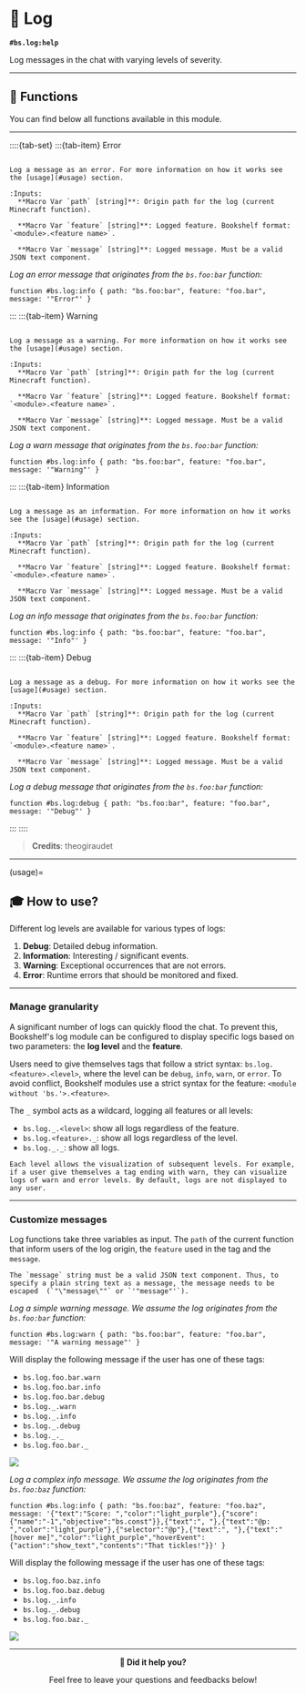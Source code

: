 # 📄 Log

**`#bs.log:help`**

Log messages in the chat with varying levels of severity.

---

## 🔧 Functions

You can find below all functions available in this module.

---

::::{tab-set}
:::{tab-item} Error
```{function} #bs.log:error

Log a message as an error. For more information on how it works see the [usage](#usage) section.

:Inputs:
  **Macro Var `path` [string]**: Origin path for the log (current Minecraft function).

  **Macro Var `feature` [string]**: Logged feature. Bookshelf format: `<module>.<feature name>`.

  **Macro Var `message` [string]**: Logged message. Must be a valid JSON text component.
```

*Log an error message that originates from the `bs.foo:bar` function:*
```mcfunction
function #bs.log:info { path: "bs.foo:bar", feature: "foo.bar", message: '"Error"' }
```
:::
:::{tab-item} Warning
```{function} #bs.log:warn

Log a message as a warning. For more information on how it works see the [usage](#usage) section.

:Inputs:
  **Macro Var `path` [string]**: Origin path for the log (current Minecraft function).

  **Macro Var `feature` [string]**: Logged feature. Bookshelf format: `<module>.<feature name>`.

  **Macro Var `message` [string]**: Logged message. Must be a valid JSON text component.
```

*Log a warn message that originates from the `bs.foo:bar` function:*
```mcfunction
function #bs.log:info { path: "bs.foo:bar", feature: "foo.bar", message: '"Warning"' }
```
:::
:::{tab-item} Information
```{function} #bs.log:info

Log a message as an information. For more information on how it works see the [usage](#usage) section.

:Inputs:
  **Macro Var `path` [string]**: Origin path for the log (current Minecraft function).

  **Macro Var `feature` [string]**: Logged feature. Bookshelf format: `<module>.<feature name>`.

  **Macro Var `message` [string]**: Logged message. Must be a valid JSON text component.
```

*Log an info message that originates from the `bs.foo:bar` function:*
```mcfunction
function #bs.log:info { path: "bs.foo:bar", feature: "foo.bar", message: '"Info"' }
```
:::
:::{tab-item} Debug
```{function} #bs.log:debug

Log a message as a debug. For more information on how it works see the [usage](#usage) section.

:Inputs:
  **Macro Var `path` [string]**: Origin path for the log (current Minecraft function).

  **Macro Var `feature` [string]**: Logged feature. Bookshelf format: `<module>.<feature name>`.

  **Macro Var `message` [string]**: Logged message. Must be a valid JSON text component.
```

*Log a debug message that originates from the `bs.foo:bar` function:*
```mcfunction
function #bs.log:debug { path: "bs.foo:bar", feature: "foo.bar", message: '"Debug"' }
```
:::
::::

> **Credits**: theogiraudet

---

(usage)=
## 🎓 How to use?

Different log levels are available for various types of logs:
1. **Debug**: Detailed debug information.
2. **Information**: Interesting / significant events.
3. **Warning**: Exceptional occurrences that are not errors.
4. **Error**: Runtime errors that should be monitored and fixed.

---

### Manage granularity

A significant number of logs can quickly flood the chat. To prevent this, Bookshelf's log module can be configured to display specific logs based on two parameters: the **log level** and the **feature**.

Users need to give themselves tags that follow a strict syntax: `bs.log.<feature>.<level>`, where the level can be `debug`, `info`, `warn`, or `error`. To avoid conflict, Bookshelf modules use a strict syntax for the feature: `<module without 'bs.'>.<feature>`.

The `_` symbol acts as a wildcard, logging all features or all levels:
- `bs.log._.<level>`: show all logs regardless of the feature.
- `bs.log.<feature>._`: show all logs regardless of the level.
- `bs.log._._`: show all logs.

```{note}
Each level allows the visualization of subsequent levels. For example, if a user give themselves a tag ending with warn, they can visualize logs of warn and error levels. By default, logs are not displayed to any user.
```

---

### Customize messages

Log functions take three variables as input. The `path` of the current function that inform users of the log origin, the `feature` used in the tag and the `message`.

```{warning}
The `message` string must be a valid JSON text component. Thus, to specify a plain string text as a message, the message needs to be escaped  (`"\"message\""` or `'"message"'`).
```

*Log a simple warning message. We assume the log originates from the `bs.foo:bar` function:*
```mcfunction
function #bs.log:warn { path: "bs.foo:bar", feature: "foo.bar", message: '"A warning message"' }
```
Will display the following message if the user has one of these tags:
- `bs.log.foo.bar.warn`
- `bs.log.foo.bar.info`
- `bs.log.foo.bar.debug`
- `bs.log._.warn`
- `bs.log._.info`
- `bs.log._.debug`
- `bs.log._._`
- `bs.log.foo.bar._`

![](/_imgs/modules/log/example-1.png)

*Log a complex info message. We assume the log originates from the `bs.foo:baz` function:*
```mcfunction
function #bs.log:info { path: "bs.foo:baz", feature: "foo.baz", message: '{"text":"Score: ","color":"light_purple"},{"score":{"name":"-1","objective":"bs.const"}},{"text":", "},{"text":"@p: ","color":"light_purple"},{"selector":"@p"},{"text":", "},{"text":"[hover me]","color":"light_purple","hoverEvent":{"action":"show_text","contents":"That tickles!"}}' }
```

Will display the following message if the user has one of these tags:
- `bs.log.foo.baz.info`
- `bs.log.foo.baz.debug`
- `bs.log._.info`
- `bs.log._.debug`
- `bs.log.foo.baz._`

![](/_imgs/modules/log/example-2.png)

---

<div id="gs-comments" align=center>

**💬 Did it help you?**

Feel free to leave your questions and feedbacks below!

</div>
